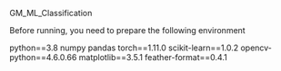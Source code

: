 GM_ML_Classification

Before running, you need to prepare the following environment

python==3.8
numpy
pandas
torch==1.11.0
scikit-learn==1.0.2
opencv-python==4.6.0.66
matplotlib==3.5.1
feather-format==0.4.1

